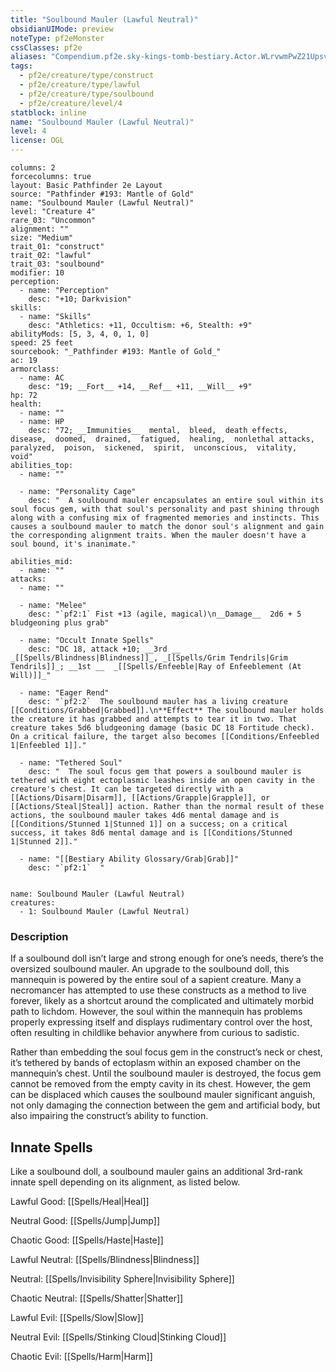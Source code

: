 ```yaml
---
title: "Soulbound Mauler (Lawful Neutral)"
obsidianUIMode: preview
noteType: pf2eMonster
cssClasses: pf2e
aliases: "Compendium.pf2e.sky-kings-tomb-bestiary.Actor.WLrvwmPwZ21Upsvk" 
tags:
  - pf2e/creature/type/construct
  - pf2e/creature/type/lawful
  - pf2e/creature/type/soulbound
  - pf2e/creature/level/4
statblock: inline
name: "Soulbound Mauler (Lawful Neutral)"
level: 4
license: OGL
---
```


```statblock
columns: 2
forcecolumns: true
layout: Basic Pathfinder 2e Layout
source: "Pathfinder #193: Mantle of Gold"
name: "Soulbound Mauler (Lawful Neutral)"
level: "Creature 4"
rare_03: "Uncommon"
alignment: ""
size: "Medium"
trait_01: "construct"
trait_02: "lawful"
trait_03: "soulbound"
modifier: 10
perception:
  - name: "Perception"
    desc: "+10; Darkvision"
skills:
  - name: "Skills"
    desc: "Athletics: +11, Occultism: +6, Stealth: +9"
abilityMods: [5, 3, 4, 0, 1, 0]
speed: 25 feet
sourcebook: "_Pathfinder #193: Mantle of Gold_"
ac: 19
armorclass:
  - name: AC
    desc: "19; __Fort__ +14, __Ref__ +11, __Will__ +9"
hp: 72
health:
  - name: ""
  - name: HP
    desc: "72; __Immunities__  mental,  bleed,  death effects,  disease,  doomed,  drained,  fatigued,  healing,  nonlethal attacks,  paralyzed,  poison,  sickened,  spirit,  unconscious,  vitality,  void"
abilities_top:
  - name: ""

  - name: "Personality Cage"
    desc: "  A soulbound mauler encapsulates an entire soul within its soul focus gem, with that soul's personality and past shining through along with a confusing mix of fragmented memories and instincts. This causes a soulbound mauler to match the donor soul's alignment and gain the corresponding alignment traits. When the mauler doesn't have a soul bound, it's inanimate."

abilities_mid:
  - name: ""
attacks:
  - name: ""

  - name: "Melee"
    desc: "`pf2:1` Fist +13 (agile, magical)\n__Damage__  2d6 + 5 bludgeoning plus grab"

  - name: "Occult Innate Spells"
    desc: "DC 18, attack +10; __3rd __  _[[Spells/Blindness|Blindness]]_, _[[Spells/Grim Tendrils|Grim Tendrils]]_; __1st __  _[[Spells/Enfeeble|Ray of Enfeeblement (At Will)]]_"

  - name: "Eager Rend"
    desc: "`pf2:2`  The soulbound mauler has a living creature [[Conditions/Grabbed|Grabbed]].\n**Effect** The soulbound mauler holds the creature it has grabbed and attempts to tear it in two. That creature takes 5d6 bludgeoning damage (basic DC 18 Fortitude check). On a critical failure, the target also becomes [[Conditions/Enfeebled 1|Enfeebled 1]]."

  - name: "Tethered Soul"
    desc: "  The soul focus gem that powers a soulbound mauler is tethered with eight ectoplasmic leashes inside an open cavity in the creature's chest. It can be targeted directly with a [[Actions/Disarm|Disarm]], [[Actions/Grapple|Grapple]], or [[Actions/Steal|Steal]] action. Rather than the normal result of these actions, the soulbound mauler takes 4d6 mental damage and is [[Conditions/Stunned 1|Stunned 1]] on a success; on a critical success, it takes 8d6 mental damage and is [[Conditions/Stunned 1|Stunned 2]]."

  - name: "[[Bestiary Ability Glossary/Grab|Grab]]"
    desc: "`pf2:1`  "
 
```

```encounter-table
name: Soulbound Mauler (Lawful Neutral)
creatures:
  - 1: Soulbound Mauler (Lawful Neutral)
```


### Description
If a soulbound doll isn’t large and strong enough for one’s needs, there’s the oversized soulbound mauler. An upgrade to the soulbound doll, this mannequin is powered by the entire soul of a sapient creature. Many a necromancer has attempted to use these constructs as a method to live forever, likely as a shortcut around the complicated and ultimately morbid path to lichdom. However, the soul within the mannequin has problems properly expressing itself and displays rudimentary control over the host, often resulting in childlike behavior anywhere from curious to sadistic.

Rather than embedding the soul focus gem in the construct’s neck or chest, it’s tethered by bands of ectoplasm within an exposed chamber on the mannequin’s chest. Until the soulbound mauler is destroyed, the focus gem cannot be removed from the empty cavity in its chest. However, the gem can be displaced which causes the soulbound mauler significant anguish, not only damaging the connection between the gem and artificial body, but also impairing the construct’s ability to function.

## Innate Spells

Like a soulbound doll, a soulbound mauler gains an additional 3rd-rank innate spell depending on its alignment, as listed below.

Lawful Good: [[Spells/Heal|Heal]]

Neutral Good: [[Spells/Jump|Jump]]

Chaotic Good: [[Spells/Haste|Haste]]

Lawful Neutral: [[Spells/Blindness|Blindness]]

Neutral: [[Spells/Invisibility Sphere|Invisibility Sphere]]

Chaotic Neutral: [[Spells/Shatter|Shatter]]

Lawful Evil: [[Spells/Slow|Slow]]

Neutral Evil: [[Spells/Stinking Cloud|Stinking Cloud]]

Chaotic Evil: [[Spells/Harm|Harm]]
